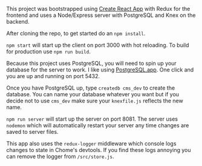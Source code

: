 This project was bootstrapped using [Create React App](https://github.com/facebookincubator/create-react-app) with Redux for the frontend and uses a Node/Express server with PostgreSQL and Knex on the backend.

After cloning the repo, to get started do an `npm install`.

`npm start` will start up the client on port 3000 with hot reloading. To build for production use `npm run build`. 

Because this project uses PostgreSQL, you will need to spin up your database for the server to work. I like using [PostgreSQL.app](https://postgresapp.com/). One click and you are up and running on port 5432.

Once you have PostgreSQL up, type `createdb cms_dev` to create the database. You can name your database whatever you want but if you decide not to use `cms_dev` make sure your `knexfile.js` reflects the new name.

`npm run server` will start up the server on port 8081. The server uses `nodemon` which will automatically restart your server any time changes are saved to server files.

This app also uses the `redux-logger` middleware which console logs changes to state in Chome's devtools. If you find these logs annoying you can remove the logger from `/src/store.js`.
